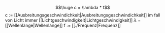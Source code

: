 $$\huge c = \lambda * f$$
c := [[Ausbreitungsgeschwindichkeit|Ausbreitungsgeschwindichkeit]] im fall von Licht immer [[Lichtgeschwindigkeit|Lichtgeschwindigkeit]] 
$\lambda$ = [[Wellenlänge|Wellenlänge]]
f := [[./Frequenz|Frequenz]]